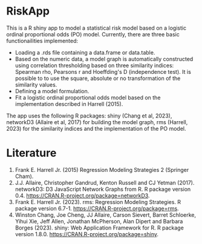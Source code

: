 # RiskApp

This is a R shiny app to model a statistical risk model based on a logistic ordinal proportional odds (PO) model. Currently, there are three basic functionailities implemented: 

* Loading a .rds file containing a data.frame or data.table.
* Based on the numeric data, a model graph is automatically constructed using correlation thresholding based on three similarity indices: Spearman rho, Pearsons r and Hoeffding's D (independence test). It is possible to to use the square, absolute or no transformation of the similarity values.
* Defining a model formulation.
* Fit a logistic ordinal proportional odds model based on the implementation described in Harrell (2015).

The app uses the following R packages: shiny (Chang et al, 2023), networkD3 (Allaire et al, 2017) for building the model graph, rms (Harrell, 2023) for the similarity indices and the implementation of the PO model.

# Literature

1. Frank E. Harrell Jr. (2015) Regression Modeling Strategies 2 (Springer Cham).
2. J.J. Allaire, Christopher Gandrud, Kenton Russell and CJ Yetman (2017). networkD3: D3 JavaScript Network Graphs from R. R package version 0.4. https://CRAN.R-project.org/package=networkD3.
3. Frank E. Harrell Jr. (2023). rms: Regression Modeling Strategies. R package version 6.7-1. https://CRAN.R-project.org/package=rms.
4. Winston Chang, Joe Cheng, JJ Allaire, Carson Sievert, Barret Schloerke, Yihui Xie, Jeff Allen, Jonathan McPherson, Alan Dipert and Barbara Borges (2023). shiny: Web Application Framework for R. R package version 1.8.0. https://CRAN.R-project.org/package=shiny.
